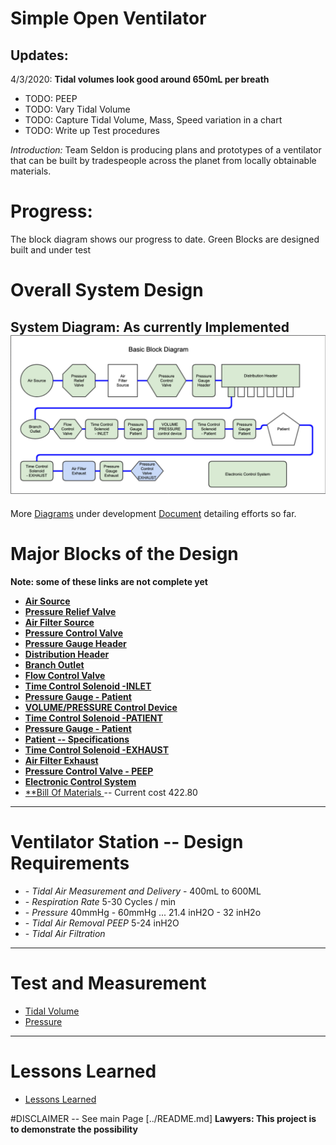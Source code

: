 # Simple Open Ventilator
## Updates:
4/3/2020:
**Tidal volumes look good around 650mL per breath**
* TODO: PEEP
* TODO: Vary Tidal Volume
* TODO: Capture Tidal Volume, Mass, Speed variation in a chart
* TODO: Write up Test procedures

*Introduction:*
Team Seldon is producing plans and prototypes of a ventilator that can be built
by tradespeople across the planet from locally obtainable materials.

# Progress:
The block diagram shows our progress to date. Green Blocks are designed built and under test


# Overall System Design
**System Diagram: As currently Implemented**
![System Block Diagram](CurrentBlockDiagram2.png)
-----------

More [Diagrams](Diagrams/README.md) under development
[Document](System/COVIDventv3Seldon.pdf) detailing efforts so far.

# Major Blocks of the Design
**Note: some of these links are not complete yet**

* [ **Air Source** ](AirSource/README.md)
* [ **Pressure Relief Valve**](PressureRelief/README.md)
* [ **Air Filter Source**](AirFilter/README.md)
* [ **Pressure Control Valve**](PressureControlValve/README.md)
* [ **Pressure Gauge Header**](LowPressureManometer/README.md)
* [ **Distribution Header** ](Distribution/README.md)
* [ **Branch Outlet**](Distribution/README.md)
* [ **Flow Control Valve**](Distribution/README.md)
* [ **Time Control Solenoid -INLET**](/Valve/README.md)
* [ **Pressure Gauge - Patient** ](/LowPressureManometer/README.md)
* [ **VOLUME/PRESSURE Control Device**](/PACMAN/README.md)
* [ **Time Control Solenoid -PATIENT**](/Valve/README.md)
* [ **Pressure Gauge - Patient** ](/LowPressureManometer/README.md)
* [ **Patient -- Specifications**](/Patient/README.md)
* [ **Time Control Solenoid -EXHAUST**](/Valve/README.md)
* [ **Air Filter Exhaust**](/AirFilter/README.md)
* [ **Pressure Control Valve - PEEP**](/PEEP/README.md)
* [ **Electronic Control System**](/Controls/README.md)
* [ **Bill Of Materials ](/BuildInfo/README.md) -- Current cost 422.80
---------
# **Ventilator Station -- Design Requirements**
* \- *Tidal Air Measurement and Delivery* - 400mL to 600ML
* \- *Respiration Rate* 5-30 Cycles / min
* \- *Pressure* 40mmHg - 60mmHg ... 21.4 inH2O - 32 inH2o
* \- *Tidal Air Removal PEEP* 5-24 inH2O
* \- *Tidal Air Filtration*


---------
# **Test and Measurement**
* [Tidal Volume](TestMeasurement/README.md)
* [Pressure](TestMeasurement/README.md)


---------
# Lessons Learned
* [ Lessons Learned ](Lessons/README.md)


#DISCLAIMER --
See main Page [../README.md] **Lawyers: This project is to demonstrate the possibility**

